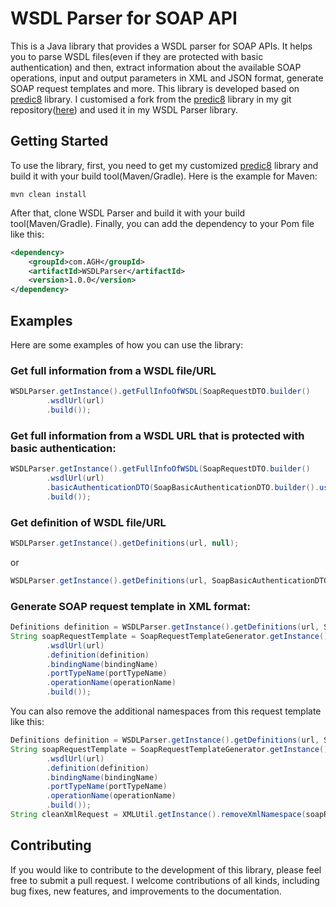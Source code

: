 # WSDL Parser for SOAP API

This is a Java library that provides a WSDL parser for SOAP APIs. It helps you to parse WSDL files(even if they are protected with basic authentication) and then, extract information about the available SOAP operations, input and output parameters in XML and JSON format, generate SOAP request templates and more.
This library is developed based on [predic8](https://github.com/membrane/soa-model.git) library. I customised a fork from the [predic8](https://github.com/membrane/soa-model.git) library in my git repository([here](https://github.com/arashghafori/soa-model.git)) and used it in my WSDL Parser library.

## Getting Started
To use the library, first, you need to get my customized [predic8](https://github.com/arashghafori/soa-model.git) library and build it with your build tool(Maven/Gradle). Here is the example for Maven:
```text
mvn clean install
```
After that, clone WSDL Parser and build it with your build tool(Maven/Gradle). Finally, you can add the dependency to your Pom file like this: 
```xml
<dependency>
    <groupId>com.AGH</groupId>
    <artifactId>WSDLParser</artifactId>
    <version>1.0.0</version>
</dependency>
```
## Examples

Here are some examples of how you can use the library:

### Get full information from a WSDL file/URL

```java
WSDLParser.getInstance().getFullInfoOfWSDL(SoapRequestDTO.builder()
        .wsdlUrl(url)
        .build());
```

### Get full information from a WSDL URL that is protected with basic authentication: 

```java
WSDLParser.getInstance().getFullInfoOfWSDL(SoapRequestDTO.builder()
        .wsdlUrl(url)
        .basicAuthenticationDTO(SoapBasicAuthenticationDTO.builder().username(username).password(password).build())
        .build());
```

### Get definition of WSDL file/URL

```java
WSDLParser.getInstance().getDefinitions(url, null);
```
or
```java
WSDLParser.getInstance().getDefinitions(url, SoapBasicAuthenticationDTO.builder().username("username").password("password").build());
```

### Generate SOAP request template in XML format:

```java
Definitions definition = WSDLParser.getInstance().getDefinitions(url, SoapBasicAuthenticationDTO.builder().username("username").password("password").build());
String soapRequestTemplate = SoapRequestTemplateGenerator.getInstance().generate(CreateSOAPRequestDTO.builder()
        .wsdlUrl(url)
        .definition(definition)
        .bindingName(bindingName)
        .portTypeName(portTypeName)
        .operationName(operationName)
        .build());
```

You can also remove the additional namespaces from this request template like this:
```java
Definitions definition = WSDLParser.getInstance().getDefinitions(url, SoapBasicAuthenticationDTO.builder().username("username").password("password").build());
String soapRequestTemplate = SoapRequestTemplateGenerator.getInstance().generate(CreateSOAPRequestDTO.builder()
        .wsdlUrl(url)
        .definition(definition)
        .bindingName(bindingName)
        .portTypeName(portTypeName)
        .operationName(operationName)
        .build());
String cleanXmlRequest = XMLUtil.getInstance().removeXmlNamespace(soapRequestTemplate);
```


## Contributing
If you would like to contribute to the development of this library, please feel free to submit a pull request. I welcome contributions of all kinds, including bug fixes, new features, and improvements to the documentation.